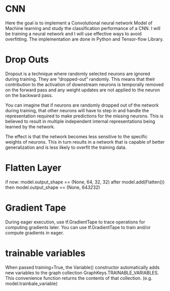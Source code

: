 # CNN
Here the goal is to implement a Convolutional neural network Model of Machine learning and study the classification performance of a CNN. I will be training a neural network and I will use effective ways to avoid overfitting. The implementation are done in Python and Tensor-flow Library.


# Drop Outs 

Dropout is a technique where randomly selected neurons are ignored during training. They are “dropped-out” randomly. This means that their contribution to the activation of downstream neurons is temporally removed on the forward pass and any weight updates are not applied to the neuron on the backward pass.

You can imagine that if neurons are randomly dropped out of the network during training, that other neurons will have to step in and handle the representation required to make predictions for the missing neurons. This is believed to result in multiple independent internal representations being learned by the network.

The effect is that the network becomes less sensitive to the specific weights of neurons. This in turn results in a network that is capable of better generalization and is less likely to overfit the training data.

# Flatten Layer 

if now: model.output_shape == (None, 64, 32, 32)
after model.add(Flatten())
then model.output_shape == (None, 64*32*32) 


# Gradient Tape 

During eager execution, use tf.GradientTape to trace operations for computing gradients later.
You can use tf.GradientTape to train and/or compute gradients in eager.


# trainable variables 

When passed training=True, the Variable() constructor automatically adds new variables to the graph collection GraphKeys.TRAINABLE_VARIABLES. This convenience function returns the contents of that collection. (e.g. model.trainbale_variable)





